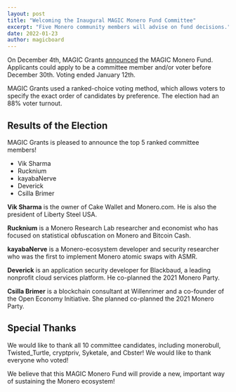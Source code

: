 ```yaml
---
layout: post
title: "Welcoming the Inaugural MAGIC Monero Fund Committee"
excerpt: "Five Monero community members will advise on fund decisions."
date: 2022-01-23
author: magicboard
---
```


On December 4th, MAGIC Grants [announced](/Monero-Fund/) the MAGIC Monero Fund. Applicants could apply to be a committee member and/or voter before December 30th. Voting ended January 12th.

MAGIC Grants used a ranked-choice voting method, which allows voters to specify the exact order of candidates by preference. The election had an 88% voter turnout.

## Results of the Election

MAGIC Grants is pleased to announce the top 5 ranked committee members!

* Vik Sharma
* Rucknium
* kayabaNerve
* Deverick
* Csilla Brimer

**Vik Sharma** is the owner of Cake Wallet and Monero.com. He is also the president of Liberty Steel USA.

**Rucknium** is a Monero Research Lab researcher and economist who has focused on statistical obfuscation on Monero and Bitcoin Cash.

**kayabaNerve** is a Monero-ecosystem developer and security  researcher who was the first to implement Monero atomic swaps with ASMR.

**Deverick** is an application security developer for Blackbaud, a leading nonprofit cloud services platform. He co-planned the 2021 Monero Party.

**Csilla Brimer** is a blockchain consultant at Willenrimer and a co-founder of the Open Economy Initiative. She planned co-planned the 2021 Monero Party.

## Special Thanks

We would like to thank all 10 committee candidates, including monerobull, Twisted_Turtle, cryptpriv, Syketale, and Cbster! We would like to thank everyone who voted!

We believe that this MAGIC Monero Fund will provide a new, important way of sustaining the Monero ecosystem!
